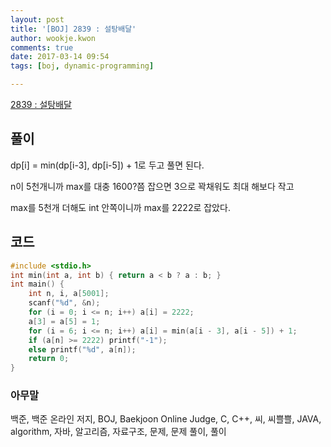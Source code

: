 ```yaml
---
layout: post
title: '[BOJ] 2839 : 설탕배달'
author: wookje.kwon
comments: true
date: 2017-03-14 09:54
tags: [boj, dynamic-programming]

---
```


[2839 : 설탕배달](https://www.acmicpc.net/problem/2839)

## 풀이

dp[i] = min(dp[i-3], dp[i-5]) + 1로 두고 풀면 된다.  

n이 5천개니까 max를 대충 1600?쯤 잡으면 3으로 꽉채워도 최대 해보다 작고  

max를 5천개 더해도 int 안쪽이니까 max를 2222로 잡았다.

## 코드

```cpp
#include <stdio.h>
int min(int a, int b) { return a < b ? a : b; }
int main() {
	int n, i, a[5001];
	scanf("%d", &n);
	for (i = 0; i <= n; i++) a[i] = 2222;
	a[3] = a[5] = 1;
	for (i = 6; i <= n; i++) a[i] = min(a[i - 3], a[i - 5]) + 1;
	if (a[n] >= 2222) printf("-1");
	else printf("%d", a[n]);
	return 0;
}
```

### 아무말  
백준, 백준 온라인 저지, BOJ, Baekjoon Online Judge, C, C++, 씨, 씨쁠쁠, JAVA, algorithm, 자바, 알고리즘, 자료구조, 문제, 문제 풀이, 풀이
